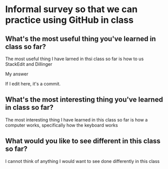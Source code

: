 # Informal survey so that we can practice using GitHub in class

## What's the most useful thing you've learned in class so far?
The most useful thing I have larned in thsi class so far is how to us StackEdit and Dillinger

My answer

If I edit here, it's a commit.


## What's the most interesting thing you've learned in class so far? 
The most interesting thing I have learned in this class so far is how a computer works, specifically how the keyboard works


## What would you like to see different in this class so far?
I cannot think of anything I would want to see done differently in this class
